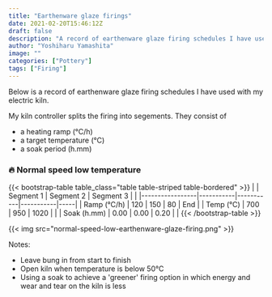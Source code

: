```yaml
---
title: "Earthenware glaze firings"
date: 2021-02-20T15:46:12Z
draft: false
description: "A record of earthenware glaze firing schedules I have used with Northern Kilns Little Chief."
author: "Yoshiharu Yamashita"
image: ""
categories: ["Pottery"]
tags: ["Firing"]
---
```


Below is a record of earthenware glaze firing schedules I have used with my electric kiln.

My kiln controller splits the firing into segements. They consist of

- a heating ramp (&deg;C/h)
- a target temperature (&deg;C)
- a soak period (h.mm)

### :fire: Normal speed low temperature

{{< bootstrap-table table_class="table table-striped table-bordered" >}}
|                 | Segment 1 | Segment 2 | Segment 3 |     |
|-----------------|-----------|-----------|-----------|-----|
| Ramp (&deg;C/h) | 120       | 150       | 80        | End |
| Temp (&deg;C)   | 700       | 950       | 1020      |     |
| Soak (h.mm)     | 0.00      | 0.00      | 0.20      |     |
{{< /bootstrap-table >}}

{{< img src="normal-speed-low-earthenware-glaze-firing.png" >}}

Notes:

- Leave bung in from start to finish
- Open kiln when temperature is below 50&deg;C
- Using a soak to achieve a 'greener' firing option in which energy and wear and tear on the kiln is less